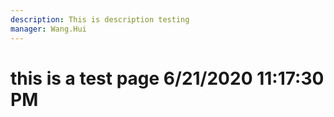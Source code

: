 ```yaml
---
description: This is description testing
manager: Wang.Hui
---
```

# this is a test page 6/21/2020 11:17:30 PM